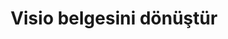 ﻿---
title: Visio belgesini dönüştür
linktitle: Visio belgesini dönüştür
type: docs
weight: 40
url: /tr/python-java/converting/
description: Bu bölüm, Visio aracılığıyla Python için Aspose.Diagram'i kullanarak Visio belgelerini dönüştürmek için olası tüm seçeneklerin açıklamasını içerir.
---
